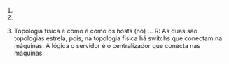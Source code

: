 1) 

2) 

3) Topologia física é como é como os hosts (nó) ...
R: As duas são topologias estrela, pois, na topologia fisica há switchs que conectam na máquinas. A lógica o servidor é o centralizador que conecta nas máquinas